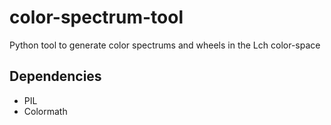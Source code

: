 # color-spectrum-tool
Python tool to generate color spectrums and wheels in the Lch color-space

## Dependencies
- PIL
- Colormath
